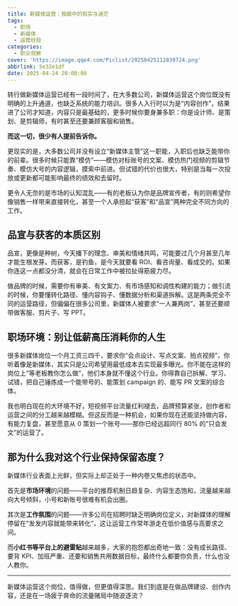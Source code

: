 ```yaml
---
title: 新媒体运营：我眼中的现实与迷茫
tags:
  - 职场
  - 新媒体
  - 运营经验
categories:
  - 职业观察
cover: 'https://image.qqe4.com/Piclist/20250425112839724.png'
abbrlink: 5e32e1df
date: 2025-04-24 20:00:00
---
```


转行做新媒体运营已经有一段时间了，在大多数公司，新媒体运营这个岗位既没有明确的上升通道，也缺乏系统的能力培训。很多人入行时以为是“内容创作”，结果进了公司才知道，内容只是最基础的，更多时候你要身兼多职：你是设计师、是策划、是剪辑师，有时甚至还要兼顾客服和销售。

**而这一切，很少有人提前告诉你。**

更现实的是，大多数公司并没有设立“新媒体主管”这一职能，入职后也缺乏能带你的前辈。很多时候只能靠“模仿”——模仿对标账号的文案、模仿热门视频的剪辑节奏、模仿大号的内容逻辑，摸索中前进。但试错的代价也很大，特别是当每一次投放或更新都可能影响最终的绩效和去留时。

更令人无奈的是市场的认知混乱——有的老板认为你是品牌宣传者，有的则希望你像销售一样带来直接转化，甚至一个人承担起“获客”和“品宣”两种完全不同方向的工作。

## 品宣与获客的本质区别

品宣，更像是种树，今天播下的理念、审美和情绪共鸣，可能要过几个月甚至几年才能生根发芽。而获客，是钓鱼，是今天就要看 ROI、看咨询量、看成交的。如果你连这一点都没分清，就会在日常工作中被拉扯得筋疲力尽。

做品牌的时候，需要你有审美、有文案力、有市场感知和调性构建的能力；做引流的时候，你要懂转化路径、懂内容钩子、懂数据分析和渠道拆解。这是两条完全不同的运营路径，但偏偏在很多公司里，新媒体人被要求“一人兼两岗”，甚至还要顺带做客服、剪片子、写 PPT。

## 职场环境：别让低薪高压消耗你的人生

很多新媒体岗位一个月工资三四千，要求你“会点设计、写点文案、拍点视频”，你听着像是新媒体，其实只是公司希望用最低成本去实现最多曝光。你不能在这样的岗位上“等老板教你怎么做”，他们本身就不懂这个行业。你得靠自己拆解、学习、试错，把自己锤炼成一个能带号的、能策划 campaign 的、能写 PR 文案的综合体。

我也明白现在的大环境不好，短视频平台流量红利褪去，品牌预算紧张，创作者和运营之间的分工越来越模糊。但这反而是一种机会，如果你现在还能坚持做内容，有能力复盘，甚至愿意从 0 策划一个账号——那你已经远超同行 80% 的“只会发文”的运营了。

## 那为什么我对这个行业保持保留态度？

新媒体行业表面上光鲜，但实际上却正处于一种内卷又焦虑的状态中。

首先是**市场环境**的问题——平台的推荐机制日趋复杂、内容生态饱和，流量越来越向大号倾斜，小号和新账号很难有机会出圈。

其次是**工作氛围**的问题——许多公司在招聘时缺乏明确岗位定义，对新媒体的理解停留在“发发内容就能带来转化”，这让运营工作常年游走在低价值感与高要求之间。

而**小红书等平台上的避雷贴**越来越多，大家的抱怨都出奇地一致：没有成长路径、要背 KPI、加班严重、还要和销售共用数据目标，最终什么都要你负责，什么也没人教你。

---

新媒体运营这个岗位，值得做，但更值得深思。我们到底是在做品牌建设、创作内容，还是在一场疲于奔命的流量赌局中随波逐流？

